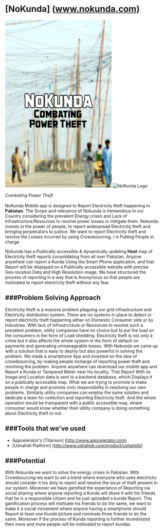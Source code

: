 # [NoKunda] (www.nokunda.com)
<img src="/Resources/Default-Portrait.png" alt="NoKunda Logo" height="550" width="350">
<img src="https://photos-6.dropbox.com/t/1/AACCqhSdwTJIJNUTnSGPaXoyybxUs2dgRjLyhw_yogquVw/12/274112588/png/1024x768/3/1414760400/0/2/iOS%20Simulator%20Screen%20Shot%2031-Oct-2014%203.33.04%20PM.png/kpHV42KOu2vIpqnXRJnWYYxPDQLDC3aysm1FE22EfvA" alt="NoKunda Logo" height="550" width="350">


*Combating Power Theft* <br>
<br>
NoKunda Mobile app is designed to Report Electricity theft happening in **Pakistan**. The Scope and relevance of Nokunda is tremendous in our Country considering the prevalent Energy crises and Lack of Infrastructure/Resources to resolve power losses or mitigate them.  Nokunda invests in the power of people, to report widespread Electricity theft and bringing perpetrators to justice.  We want to report Electricity theft and resolve the Losses incurred by using *Crowdsourcing*, i-e Putting People in charge.

Nokunda has a Publically accessible & dynamically updating **Heat** map of Electricity theft reports consolidating from all over Pakistan. Anyone anywhere can report a Kunda Using the Smart Phone application, and that Report will be displayed on a Publically accessible website with precise Geo-location Data and High Resolution image. We have structured the process of reporting in a way that is Anonymous so that people are motivated to report electricity theft without any fear. 

###Problem Solving Approach
---

Electricity theft is a massive problem plaguing our grid infrastructure and Electricity distribution system. There are no systems in place to detect or report electricity theft happening either on Domestic Consumer side or by Industries. With lack of Infrastructure or Resources to resolve such a prevalent problem, utility companies have no choice but to put the load on the consumers in the form of Load shedding. Electricity theft is not only a crime but it also affects the whole system in the form of default on payments and generating unmanageable losses. 
 With Nokunda we came up with a solution that is easy to deploy but also powerful in solving the problem.  We made a smartphone App and invested on the idea of crowdsourcing, by making people incharge of reporting power theft and resolving the problem. Anyone anywhere can download our mobile app and Report a Kunda or Tampered Meter near his locality. That Report With its Image and Location data is sent to a backend database, which Displays it on a publically accessible map. What we are trying to promote is make people in charge and promote civic responsibility in resolving our own problems. Similarly utility companies can employ the same solution and dedicate a team for collection and reporting Electricity theft. And the whole operation would be transparent with a public accessible map, where consumer would know whether their utility company is doing something about Electricity theft or not.
 
###Tools that we've used
 ---
 * Appcelerator's [Titanium] (http://www.appcelerator.com)
 * [Ushahidi Platform] (http://www.ushahidi.com/product/ushahidi/)
 
 
###Potential
---
With Nokunda we want to solve the energy crises in Pakistan. With Crowdsourcing we want to set a trend where everyone who uses electricity should consider it his duty to report and resolve the issue of theft present in our system. Moreover we have gamified the experience of Reporting via social sharing where anyone reporting a Kunda will share it with his friends that he is a responsible citizen and he just uploaded a kunda Report. This gamification process will motivate his friends to do the same, we want to make it a social movement where anyone having a smartphone should Report at least one Kunda picture and nominate three friends to do the same. Moreover if the process of Kunda reporting is further incentivized then more and more people will be motivated to report kundas

